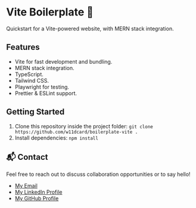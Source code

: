 # Vite Boilerplate 🚀

Quickstart for a Vite-powered website, with MERN stack integration.

## Features

- Vite for fast development and bundling.
- MERN stack integration.
- TypeScript.
- Tailwind CSS.
- Playwright for testing.
- Prettier & ESLint support.

## Getting Started

1. Clone this repository inside the project folder: `git clone https://github.com/w11dcard/boilerplate-vite .`
2. Install dependencies: `npm install`

## 📬 Contact

Feel free to reach out to discuss collaboration opportunities or to say hello!

- [My Email](mailto:matheus.felipe.19rt@gmail.com)
- [My LinkedIn Profile](https://www.linkedin.com/in/matheus-mortari-19rt/)
- [My GitHub Profile](https://github.com/w11dcard)
